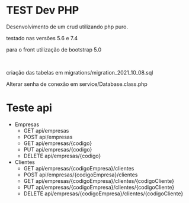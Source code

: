 <h1>TEST Dev PHP</h1>
<p>Desenvolvimento de um crud utilizando php puro.</p>

<p>testado nas versões 5.6 e 7.4</p>
<p>para o front utilização de bootstrap 5.0</p>
<br>
<p>criação das tabelas em migrations/migration_2021_10_08.sql</p

  <p>Alterar senha de conexão em  service/Database.class.php</p>

  <h1> Teste api</h1>
<ul>
<li>Empresas
    <ul>
        <li>GET  api/empresas </li>
        <li>POST      api/empresas </li>
        <li>GET  api/empresas/{codigo} </li>
        <li>PUT       api/empresas/{codigo} </li>
        <li>DELETE    api/empresas/{codigo}</li>
    </ul>
    </li>
<li>Clientes
<ul>
        <li>GET  api/empresas/{codigoEmpresa}/clientes </li>
        <li>POST      api/empresas/{codigoEmpresa}/clientes </li>
        <li>GET  api/empresas/{codigoEmpresa}/clientes/{codigoCliente} </li>
        <li>PUT       api/empresas/{codigoEmpresa}/clientes/{codigoCliente} </li>
        <li>DELETE    api/empresas/{codigoEmpresa}/clientes/{codigoCliente} </li>
    </ul>
    </li>
</ul>
